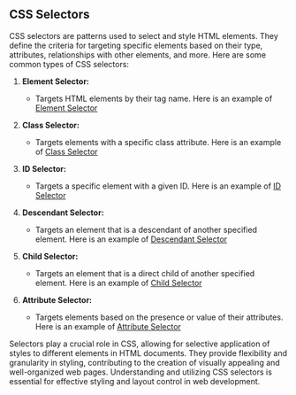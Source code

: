 ## CSS Selectors

CSS selectors are patterns used to select and style HTML elements. They define the criteria for targeting specific elements based on their type, attributes, relationships with other elements, and more. Here are some common types of CSS selectors:

1. **Element Selector:**
   - Targets HTML elements by their tag name. Here is an example of [Element Selector](./Element_Selector.css)

2. **Class Selector:**
   - Targets elements with a specific class attribute. Here is an example of [Class Selector](./Class_Selector.css)

3. **ID Selector:**
   - Targets a specific element with a given ID. Here is an example of [ID Selector](./ID_Selector.css)

4. **Descendant Selector:**
   - Targets an element that is a descendant of another specified element. Here is an example of [Descendant Selector](./Descendant%20Selector.css)

5. **Child Selector:**
   - Targets an element that is a direct child of another specified element. Here is an example of [Child Selector](./Child%20Selector.css)

6. **Attribute Selector:**
   - Targets elements based on the presence or value of their attributes. Here is an example of [Attribute Selector](./Attribute%20Selector.css)

Selectors play a crucial role in CSS, allowing for selective application of styles to different elements in HTML documents. They provide flexibility and granularity in styling, contributing to the creation of visually appealing and well-organized web pages. Understanding and utilizing CSS selectors is essential for effective styling and layout control in web development.